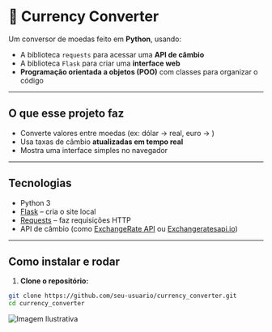 # 💱 Currency Converter

Um conversor de moedas feito em **Python**, usando:

- A biblioteca `requests` para acessar uma **API de câmbio**
- A biblioteca `Flask` para criar uma **interface web**
- **Programação orientada a objetos (POO)** com classes para organizar o código

---

## O que esse projeto faz

- Converte valores entre moedas (ex: dólar → real, euro → )
- Usa taxas de câmbio **atualizadas em tempo real**
- Mostra uma interface simples no navegador

---

## Tecnologias

- Python 3
- [Flask](https://flask.palletsprojects.com/) – cria o site local
- [Requests](https://docs.python-requests.org/en/latest/) – faz requisições HTTP
- API de câmbio (como [ExchangeRate API](https://www.exchangerate-api.com/) ou [Exchangeratesapi.io](https://exchangeratesapi.io/))

---

## Como instalar e rodar

1. **Clone o repositório:**

```bash
git clone https://github.com/seu-usuario/currency_converter.git
cd currency_converter
```

![Imagem Ilustrativa](assets/para/view.gif)


